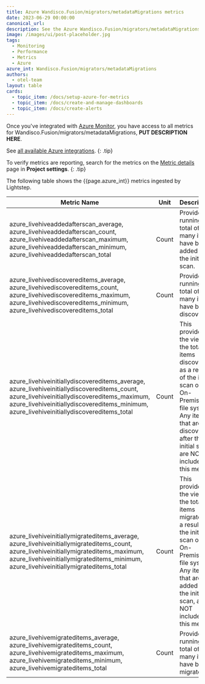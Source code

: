 ```yaml
---
title: Azure Wandisco.Fusion/migrators/metadataMigrations metrics
date: 2023-06-29 00:00:00
canonical_url:
description: See the Azure Wandisco.Fusion/migrators/metadataMigrations metrics ingested by Lightstep Observability
image: /images/ui/post-placeholder.jpg
tags:
  - Monitoring
  - Performance
  - Metrics
  - Azure
azure_int: Wandisco.Fusion/migrators/metadataMigrations
authors:
  - otel-team
layout: table
cards:
  - topic_item: /docs/setup-azure-for-metrics
  - topic_item: /docs/create-and-manage-dashboards
  - topic_item: /docs/create-alerts
---
```

Once you've integrated with [Azure Monitor](/docs/setup-azure-for-metrics), you have access to all metrics for Wandisco.Fusion/migrators/metadataMigrations, **PUT DESCRIPTION HERE**. 

See [all available Azure integrations](/docs/azure-metrics).
{: .tip}

To verify metrics are reporting, search for the metrics on the [Metric details](/docs/manage-metric-details) page in **Project settings**.
{: .tip}

The following table shows the {{page.azure_int}} metrics ingested by Lightstep.
<table class="table-aws">
<colgroup><col span="1" style="width: 35%;" /><col span="1" style="width: 15%;" /><col span="1" style="width: 35%;" /></colgroup>
  <thead>
    <th>Metric Name</th>
    <th>Unit</th>
    <th>Description</th>
  </thead>
  <tr>
    <td>azure_livehiveaddedafterscan_average, azure_livehiveaddedafterscan_count, azure_livehiveaddedafterscan_maximum, azure_livehiveaddedafterscan_minimum, azure_livehiveaddedafterscan_total</td>
    <td>Count</td>
    <td>Provides a running total of how many items have been added after the initial scan.</td>
  </tr>
  <tr>
    <td>azure_livehivediscovereditems_average, azure_livehivediscovereditems_count, azure_livehivediscovereditems_maximum, azure_livehivediscovereditems_minimum, azure_livehivediscovereditems_total</td>
    <td>Count</td>
    <td>Provides a running total of how many items have been discovered.</td>
  </tr>
  <tr>
    <td>azure_livehiveinitiallydiscovereditems_average, azure_livehiveinitiallydiscovereditems_count, azure_livehiveinitiallydiscovereditems_maximum, azure_livehiveinitiallydiscovereditems_minimum, azure_livehiveinitiallydiscovereditems_total</td>
    <td>Count</td>
    <td>This provides the view of the total items discovered as a result of the initial scan of the On-Premises file system. Any items that are discovered after the initial scan, are NOT included in this metric.</td>
  </tr>
  <tr>
    <td>azure_livehiveinitiallymigrateditems_average, azure_livehiveinitiallymigrateditems_count, azure_livehiveinitiallymigrateditems_maximum, azure_livehiveinitiallymigrateditems_minimum, azure_livehiveinitiallymigrateditems_total</td>
    <td>Count</td>
    <td>This provides the view of the total items migrated as a result of the initial scan of the On-Premises file system. Any items that are added after the initial scan, are NOT included in this metric.</td>
  </tr>
  <tr>
    <td>azure_livehivemigrateditems_average, azure_livehivemigrateditems_count, azure_livehivemigrateditems_maximum, azure_livehivemigrateditems_minimum, azure_livehivemigrateditems_total</td>
    <td>Count</td>
    <td>Provides a running total of how many items have been migrated.</td>
  </tr>
</table>
